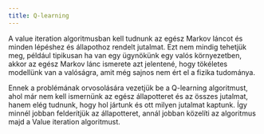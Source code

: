 ```yaml
---
title: Q-learning
---
```


A value iteration algoritmusban kell tudnunk az egész Markov láncot és minden lépéshez és állapothoz rendelt jutalmat. Ezt nem mindig tehetjük meg, például tipikusan ha van egy ügynökünk egy valós környezetben, akkor az egész Markov lánc ismerete azt jelentené, hogy tökéletes modellünk van a valóságra, amit még sajnos nem ért el a fizika tudománya.

Ennek a problémának orvosolására vezetjük be a Q-learning algoritmust, ahol már nem kell ismernünk az egész állapotteret és az összes jutalmat, hanem elég tudnunk, hogy hol jártunk és ott milyen jutalmat kaptunk. Így minnél jobban felderítjük az állapotteret, annál jobban közelíti az algoritmus majd a Value iteration algoritmust.